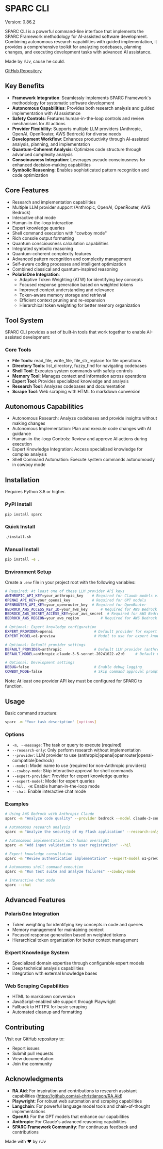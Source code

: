# SPARC CLI

Version: 0.86.2

SPARC CLI is a powerful command-line interface that implements the SPARC Framework methodology for AI-assisted software development. Combining autonomous research capabilities with guided implementation, it provides a comprehensive toolkit for analyzing codebases, planning changes, and executing development tasks with advanced AI assistance.

Made by rUv, cause he could.

[GitHub Repository](https://github.com/ruvnet/sparc)

## Key Benefits

- **Framework Integration**: Seamlessly implements SPARC Framework's methodology for systematic software development
- **Autonomous Capabilities**: Provides both research analysis and guided implementation with AI assistance
- **Safety Controls**: Features human-in-the-loop controls and review mechanisms for AI actions
- **Provider Flexibility**: Supports multiple LLM providers (Anthropic, OpenAI, OpenRouter, AWS Bedrock) for diverse needs
- **Development Workflow**: Enhances productivity through AI-assisted analysis, planning, and implementation
- **Quantum-Coherent Analysis**: Optimizes code structure through advanced complexity analysis
- **Consciousness Integration**: Leverages pseudo consciousness for enhanced decision-making capabilities
- **Symbolic Reasoning**: Enables sophisticated pattern recognition and code optimization

## Core Features

- Research and implementation capabilities
- Multiple LLM provider support (Anthropic, OpenAI, OpenRouter, AWS Bedrock)
- Interactive chat mode
- Human-in-the-loop interaction
- Expert knowledge queries
- Shell command execution with "cowboy mode"
- Rich console output formatting
- Quantum consciousness calculation capabilities
- Integrated symbolic reasoning
- Quantum-coherent complexity features
- Advanced pattern recognition and complexity management
- Self-aware coding processes and intelligent optimization
- Combined classical and quantum-inspired reasoning
- **PolarisOne Integration**:
  - Adaptive Token Weighting (ATW) for identifying key concepts
  - Focused response generation based on weighted tokens
  - Improved context understanding and relevance
  - Token-aware memory storage and retrieval
  - Efficient context pruning and re-expansion
  - Hierarchical token weighting for better memory organization

## Tool System

SPARC CLI provides a set of built-in tools that work together to enable AI-assisted development:

### Core Tools
- **File Tools**: read_file, write_file, file_str_replace for file operations
- **Directory Tools**: list_directory, fuzzy_find for navigating codebases
- **Shell Tool**: Executes system commands with safety controls
- **Memory Tool**: Manages context and information across operations
- **Expert Tool**: Provides specialized knowledge and analysis
- **Research Tool**: Analyzes codebases and documentation
- **Scrape Tool**: Web scraping with HTML to markdown conversion

## Autonomous Capabilities

- Autonomous Research: Analyze codebases and provide insights without making changes
- Autonomous Implementation: Plan and execute code changes with AI guidance
- Human-in-the-loop Controls: Review and approve AI actions during execution
- Expert Knowledge Integration: Access specialized knowledge for complex analysis
- Shell Command Automation: Execute system commands autonomously in cowboy mode

## Installation

Requires Python 3.8 or higher.

### PyPI Install
```bash
pip install sparc
```

### Quick Install
```bash
./install.sh
```

### Manual Install
```bash
pip install -e .
```

### Environment Setup

Create a `.env` file in your project root with the following variables:

```bash
# Required: At least one of these LLM provider API keys
ANTHROPIC_API_KEY=your_anthropic_key    # Required for Claude models via Anthropic API
OPENAI_API_KEY=your_openai_key          # Required for GPT models
OPENROUTER_API_KEY=your_openrouter_key  # Required for OpenRouter
BEDROCK_AWS_ACCESS_KEY_ID=your_aws_key      # Required for AWS Bedrock
BEDROCK_AWS_SECRET_ACCESS_KEY=your_aws_secret  # Required for AWS Bedrock
BEDROCK_AWS_REGION=your_aws_region          # Required for AWS Bedrock (e.g., us-west-2)

# Optional: Expert knowledge configuration
EXPERT_PROVIDER=openai                   # Default provider for expert queries (anthropic|openai|openrouter)
EXPERT_MODEL=o1-preview                  # Model to use for expert knowledge queries

# Optional: Default provider settings
DEFAULT_PROVIDER=anthropic               # Default LLM provider (anthropic|openai|openrouter)
DEFAULT_MODEL=anthropic.claude-3-5-sonnet-20241022-v2:0     # Default model name

# Optional: Development settings
DEBUG=false                              # Enable debug logging
COWBOY_MODE=false                        # Skip command approval prompts
```

Note: At least one provider API key must be configured for SPARC to function.

## Usage

Basic command structure:
```bash
sparc -m "Your task description" [options]
```

### Options

- `-m, --message`: The task or query to execute (required)
- `--research-only`: Only perform research without implementation
- `--provider`: LLM provider to use (anthropic|openai|openrouter|openai-compatible|bedrock)
- `--model`: Model name to use (required for non-Anthropic providers)
- `--cowboy-mode`: Skip interactive approval for shell commands
- `--expert-provider`: Provider for expert knowledge queries
- `--expert-model`: Model for expert queries
- `--hil, -H`: Enable human-in-the-loop mode
- `--chat`: Enable interactive chat mode

### Examples

```bash
# Using AWS Bedrock with Anthropic Claude
sparc -m "Analyze code quality" --provider bedrock --model claude-3-sonnet  # Will use anthropic.claude-3-5-sonnet-20241022-v2:0

# Autonomous research analysis
sparc -m "Analyze the security of my Flask application" --research-only

# Autonomous implementation with human oversight
sparc -m "Add input validation to user registration" --hil

# Expert knowledge consultation
sparc -m "Review authentication implementation" --expert-model o1-preview

# Autonomous shell command execution
sparc -m "Run test suite and analyze failures" --cowboy-mode

# Interactive chat mode
sparc --chat
```

## Advanced Features

### PolarisOne Integration
- Token weighting for identifying key concepts in code and queries
- Memory management for maintaining context
- Focused response generation based on weighted tokens
- Hierarchical token organization for better context management

### Expert Knowledge System
- Specialized domain expertise through configurable expert models
- Deep technical analysis capabilities
- Integration with external knowledge bases

### Web Scraping Capabilities
- HTML to markdown conversion
- JavaScript-enabled site support through Playwright
- Fallback to HTTPX for basic scraping
- Automated cleanup and formatting

## Contributing

Visit our [GitHub repository](https://github.com/ruvnet/sparc) to:
- Report issues
- Submit pull requests
- View documentation
- Join the community

## Acknowledgments

- **RA.Aid**: For inspiration and contributions to research assistant capabilities (https://github.com/ai-christianson/RA.Aid)
- **Playwright**: For robust web automation and scraping capabilities
- **Langchain**: For powerful language model tools and chain-of-thought implementations
- **OpenAI**: For the GPT models that enhance our capabilities
- **Anthropic**: For Claude's advanced reasoning capabilities
- **SPARC Framework Community**: For continuous feedback and contributions

Made with ❤️ by rUv
